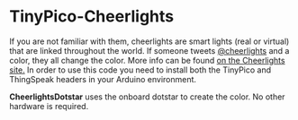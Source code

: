 # TinyPico-Cheerlights

If you are not familiar with them, cheerlights are smart lights (real or virtual) that are linked throughout the world.  If someone tweets [@cheerlights](https://twitter.com/cheerlights)  and a color, they all change the color.  More info can be found [on the Cheerlights site.](https://cheerlights.com/) In order to use this code you need to install both the TinyPico and ThingSpeak headers in your Arduino environment.

**CheerlightsDotstar** uses the onboard dotstar to create the color.  No other hardware is required.
